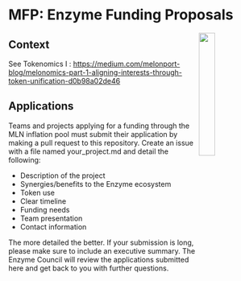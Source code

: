# MFP: Enzyme Funding Proposals

<img src = "https://github.com/melonproject/branding/blob/master/melon/11_Melon_icon.png" width = "25%" align="right">


## Context

See Tokenomics I : https://medium.com/melonport-blog/melonomics-part-1-aligning-interests-through-token-unification-d0b98a02de46

## Applications

Teams and projects applying for a funding through the MLN inflation pool must submit their application by making a pull request to this repository. Create an issue with a file named your_project.md and detail the following: 

- Description of the project 
- Synergies/benefits to the Enzyme ecosystem
- Token use
- Clear timeline
- Funding needs
- Team presentation
- Contact information

The more detailed the better. If your submission is long, please make sure to include an executive summary. The Enzyme Council will review the applications submitted here and get back to you with further questions.
